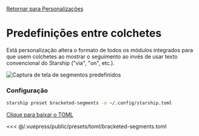 [Retornar para Personalizações](./README.md#bracketed-segments)

# Predefinições entre colchetes

Está personalização altera o formato de todos os módulos integrados para que usem colchetes ao mostrar o seguimento ao invés de usar texto convencional do Starship ("via", "on", etc.).

![Captura de tela de segmentos predefinidos](/presets/img/bracketed-segments.png)

### Configuração

```sh
starship preset bracketed-segments -o ~/.config/starship.toml
```

[Clique para baixar o TOML](/presets/toml/bracketed-segments.toml)

<<< @/.vuepress/public/presets/toml/bracketed-segments.toml
